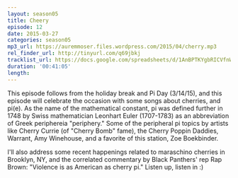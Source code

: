 ```yaml
---
layout: season05
title: Cheery
episode: 12
date: 2015-03-27
categories: season05
mp3_url: https://auremmoser.files.wordpress.com/2015/04/cherry.mp3
rel_finder_url: http://tinyurl.com/q69jbkj
tracklist_url: https://docs.google.com/spreadsheets/d/1AnBPTKYgbRICVfnWy8lh2XAfNTw8cQFm6TVHdbUXQa0/edit#gid=30601125
duration: '00:41:05'
length:
---
```


This episode follows from the holiday break and Pi Day (3/14/15), and this episode will celebrate the occasion with some songs about cherries, and pi(e). As the name of the mathematical constant, pi was defined further in 1748 by Swiss mathematician Leonhart Euler (1707-1783) as an abbreviation of Greek periphereia "periphery." Some of the peripheral pi topics by artists like Cherry Currie (of "Cherry Bomb" fame), the Cherry Poppin Daddies, Warrant, Amy Winehouse, and a favorite of this station, Zoe Boekbinder.

I'll also address some recent happenings related to maraschino cherries in Brooklyn, NY, and the correlated commentary by Black Panthers' rep Rap Brown: "Violence is as American as cherry pi." Listen up, listen in :)